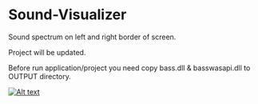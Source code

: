 # Sound-Visualizer
Sound spectrum on left and right border of screen.

Project will be updated. 

Before run application/project you need copy bass.dll & basswasapi.dll to OUTPUT directory.


[![Alt text](https://img.youtube.com/vi/ZwdfaxBPCXc/0.jpg)](https://www.youtube.com/watch?v=ZwdfaxBPCXc)
